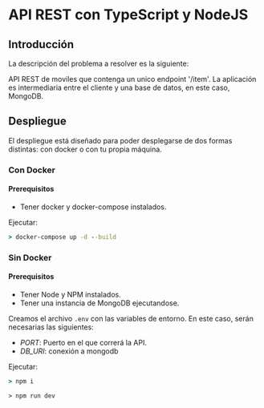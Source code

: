 # API REST con TypeScript y NodeJS

## Introducción 
La descripción del problema a resolver es la siguiente:

API REST de moviles que contenga un unico endpoint '/item'. La aplicación es intermediaria entre el cliente y una base de datos, en este caso, MongoDB.

## Despliegue
El despliegue está diseñado para poder desplegarse de dos formas distintas: con docker o con tu propia máquina.


### Con Docker
#### Prerequisitos
- Tener docker y docker-compose instalados.

Ejecutar:
```cmd
> docker-compose up -d --build
```
### Sin Docker
#### Prerequisitos
- Tener Node y NPM instalados.
- Tener una instancia de MongoDB ejecutandose.
  
Creamos el archivo `.env` con las variables de entorno. En este caso, serán necesarias las siguientes:
- *PORT*: Puerto en el que correrá la API.
- *DB_URI*: conexión a mongodb

Ejecutar:
```cmd
> npm i
```
```
> npm run dev
```